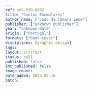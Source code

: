 ```yaml
---
ref: sol-030-0082
title: "Contos Exemplares"
author_name: ["João da Câmara Leme"]
publisher: ["unknown publisher"]
year: "unknown-date"
origin: ["Portugal"]
formats: ["book-cover"]
disciplines: [graphic-design]
tags:
layout: artifact
status: null
published: false
int_published: false
image_count:
date_added: 2023-06-16
batch:
---
```

